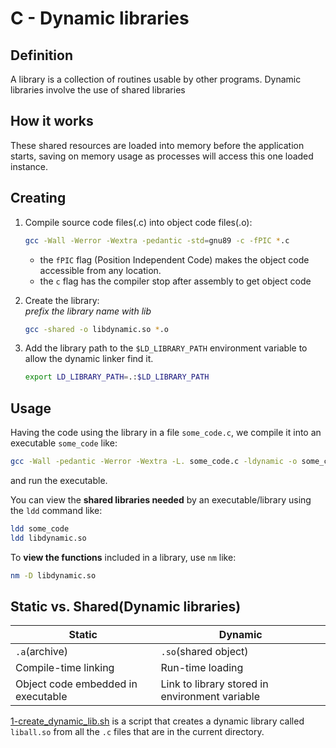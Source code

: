 # C - Dynamic libraries

## Definition

A library is a collection of routines usable by other programs. Dynamic libraries involve the use of shared libraries

## How it works

These shared resources are loaded into memory before the application starts, saving on memory usage as processes will access this one loaded instance.

## Creating

1. Compile source code files(.c) into object code files(.o):  

   ```bash
   gcc -Wall -Werror -Wextra -pedantic -std=gnu89 -c -fPIC *.c
   ```

   - the `fPIC` flag (Position Independent Code) makes the object code accessible from any location.
   - the `c` flag has the compiler stop after assembly to get object code

2. Create the library:  
_prefix the library name with lib_

   ```bash
   gcc -shared -o libdynamic.so *.o
   ```

3. Add the library path to the `$LD_LIBRARY_PATH` environment variable to allow the dynamic linker find it.

   ```bash
   export LD_LIBRARY_PATH=.:$LD_LIBRARY_PATH
   ```

## Usage

Having the code using the library in a file `some_code.c`, we compile it into an executable `some_code` like:

```bash
gcc -Wall -pedantic -Werror -Wextra -L. some_code.c -ldynamic -o some_code
```

and run the executable.

You can view the **shared libraries needed** by an executable/library using the `ldd` command like:

```bash
ldd some_code
ldd libdynamic.so
```

To **view the functions** included in a library, use `nm` like:

```bash
nm -D libdynamic.so 
```

## Static vs. Shared(Dynamic libraries)

|Static|Dynamic|
|---|---|
|`.a`(archive)|`.so`(shared object)|
|Compile-time linking|Run-time loading|
|Object code embedded in executable|Link to library stored in environment variable|

[1-create_dynamic_lib.sh](./1-create_dynamic_lib.sh) is a script that creates a dynamic library called `liball.so` from all the `.c` files that are in the current directory.

